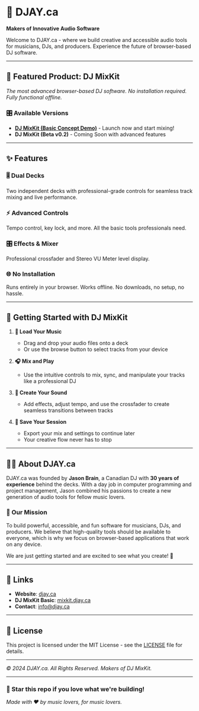 # 🎵 DJAY.ca

**Makers of Innovative Audio Software**

Welcome to DJAY.ca - where we build creative and accessible audio tools for musicians, DJs, and producers. Experience the future of browser-based DJ software.

---

## 🚀 Featured Product: **DJ MixKit**

*The most advanced browser-based DJ software. No installation required. Fully functional offline.*

### 🎛️ Available Versions

- **[DJ MixKit (Basic Concept Demo)](https://mixkit.djay.ca)** - Launch now and start mixing!
- **DJ MixKit (Beta v0.2)** - Coming Soon with advanced features

---

## ✨ Features

### 🎚️ **Dual Decks**
Two independent decks with professional-grade controls for seamless track mixing and live performance.

### ⚡ **Advanced Controls**
Tempo control, key lock, and more. All the basic tools professionals need.

### 🎛️ **Effects & Mixer**
Professional crossfader and Stereo VU Meter level display.

### 🌐 **No Installation**
Runs entirely in your browser. Works offline. No downloads, no setup, no hassle.

---

## 🎯 Getting Started with DJ MixKit

1. **🎵 Load Your Music**
   - Drag and drop your audio files onto a deck
   - Or use the browse button to select tracks from your device

2. **🎧 Mix and Play**
   - Use the intuitive controls to mix, sync, and manipulate your tracks like a professional DJ

3. **🎨 Create Your Sound**
   - Add effects, adjust tempo, and use the crossfader to create seamless transitions between tracks

4. **💾 Save Your Session**
   - Export your mix and settings to continue later
   - Your creative flow never has to stop

---

## 👨‍💻 About DJAY.ca

DJAY.ca was founded by **Jason Brain**, a Canadian DJ with **30 years of experience** behind the decks. With a day job in computer programming and project management, Jason combined his passions to create a new generation of audio tools for fellow music lovers.

### 🎯 Our Mission
To build powerful, accessible, and fun software for musicians, DJs, and producers. We believe that high-quality tools should be available to everyone, which is why we focus on browser-based applications that work on any device.

We are just getting started and are excited to see what you create! 🚀

---

## 🔗 Links

- **Website**: [djay.ca](https://djay.ca)
- **DJ MixKit Basic**: [mixkit.djay.ca](https://mixkit.djay.ca)
- **Contact**: [info@djay.ca](mailto:info@djay.ca)

---

## 📄 License

This project is licensed under the MIT License - see the [LICENSE](LICENSE) file for details.

---

*© 2024 DJAY.ca. All Rights Reserved. Makers of DJ MixKit.*

---

### 🌟 Star this repo if you love what we're building!

*Made with ❤️ by music lovers, for music lovers.*
